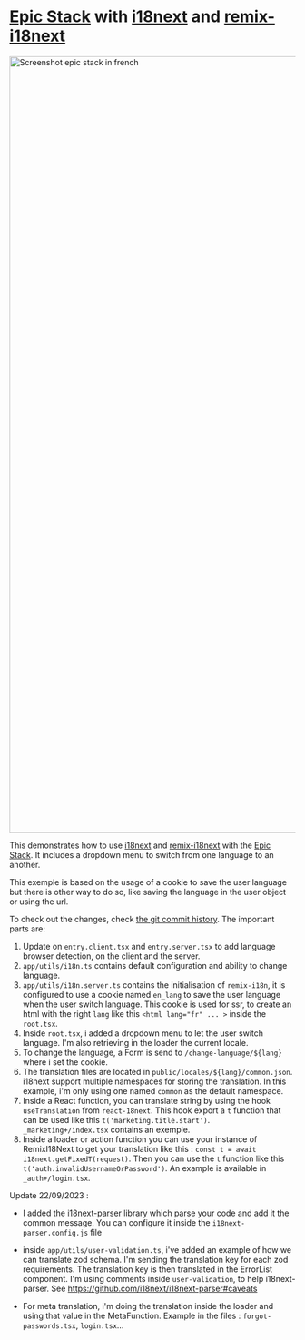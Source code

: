 # [Epic Stack](https://github.com/epicweb-dev/epic-stack) with [i18next](https://https://www.i18next.com) and [remix-i18next](https://github.com/sergiodxa/remix-i18next)

<img width="1368" alt="Screenshot epic stack in french" src="https://github.com/rperon/epic-stack-with-i18n/assets/692098/0cdca101-1a67-4d53-89a9-d6287564372f">

This demonstrates how to use [i18next](https://www.i18next.com/) and
[remix-i18next](https://github.com/sergiodxa/remix-i18next) with the
[Epic Stack](https://github.com/epicweb-dev/epic-stack). It includes a dropdown
menu to switch from one language to an another.

This exemple is based on the usage of a cookie to save the user language but
there is other way to do so, like saving the language in the user object or
using the url.

To check out the changes, check
[the git commit history](https://github.com/rperon/epic-stack-with-i18n/commit/378d9b713450a885783dc017432842fe019f39cf).
The important parts are:

1. Update on `entry.client.tsx` and `entry.server.tsx` to add language browser
   detection, on the client and the server.
2. `app/utils/i18n.ts` contains default configuration and ability to change
   language.
3. `app/utils/i18n.server.ts` contains the initialisation of `remix-i18n`, it is
   configured to use a cookie named `en_lang` to save the user language when the
   user switch language. This cookie is used for ssr, to create an html with the
   right `lang` like this `<html lang="fr" ... >` inside the `root.tsx`.
4. Inside `root.tsx`, i added a dropdown menu to let the user switch language.
   I'm also retrieving in the loader the current locale.
5. To change the language, a Form is send to `/change-language/${lang}` where i
   set the cookie.
6. The translation files are located in `public/locales/${lang}/common.json`.
   i18next support multiple namespaces for storing the translation. In this
   example, i'm only using one named `common` as the default namespace.
7. Inside a React function, you can translate string by using the hook
   `useTranslation` from `react-18next`. This hook export a `t` function that
   can be used like this `t('marketing.title.start')`. `_marketing+/index.tsx`
   contains an exemple.
8. Inside a loader or action function you can use your instance of RemixI18Next
   to get your translation like this :
   `const t = await i18next.getFixedT(request)`. Then you can use the `t`
   function like this `t('auth.invalidUsernameOrPassword')`. An example is
   available in `_auth+/login.tsx`.

Update 22/09/2023 :

- I added the [i18next-parser](https://github.com/i18next/i18next-parser)
  library which parse your code and add it the common message. You can configure
  it inside the `i18next-parser.config.js` file

- inside `app/utils/user-validation.ts`, i've added an example of how we can
  translate zod schema. I'm sending the translation key for each zod
  requirements. The translation key is then translated in the ErrorList
  component. I'm using comments inside `user-validation`, to help
  i18next-parser. See https://github.com/i18next/i18next-parser#caveats

- For meta translation, i'm doing the translation inside the loader and using
  that value in the MetaFunction. Example in the files : `forgot-passwords.tsx`,
  `login.tsx`...
